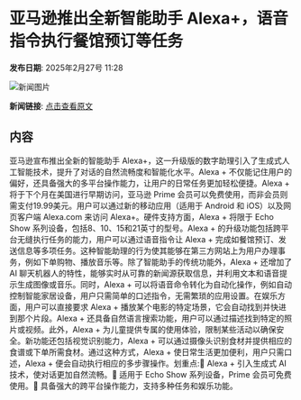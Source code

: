 # ​亚马逊推出全新智能助手 Alexa+，语音指令执行餐馆预订等任务

**发布日期**: 2025年2月27号 11:28

![新闻图片](https://upload.chinaz.com/2025/0227/6387625249164960173983977.png)

**新闻链接**: [点击查看原文](https://www.aibase.com/zh/news/15781)

## 内容

亚马逊宣布推出全新的智能助手 Alexa+，这一升级版的数字助理引入了生成式人工智能技术，提升了对话的自然流畅度和智能化水平。Alexa + 不仅能记住用户的偏好，还具备强大的多平台操作能力，让用户的日常任务更加轻松便捷。Alexa + 将于下个月在美国进行早期访问，亚马逊 Prime 会员可以免费使用，而非会员则需支付19.99美元。用户可以通过新的移动应用（适用于 Android 和 iOS）以及网页客户端 Alexa.com 来访问 Alexa+。硬件支持方面，Alexa + 将限于 Echo Show 系列设备，包括8、10、15和21英寸的型号。Alexa + 的升级功能包括跨平台无缝执行任务的能力，用户可以通过语音指令让 Alexa + 完成如餐馆预订、发送信息等多项任务。这种智能助理的行为使其能够在第三方网站上为用户办理事务，例如下单购物、播放音乐等。除了智能助手的传统功能外，Alexa + 还增加了 AI 聊天机器人的特性，能够实时从可靠的新闻源获取信息，并利用文本和语音提示生成图像或音乐。同时，Alexa + 可以将语音命令转化为自动化操作，例如自动控制智能家居设备，用户只需简单的口述指令，无需繁琐的应用设置。在娱乐方面，用户可以直接要求 Alexa + 播放某个电影的特定场景，它会自动找到并快进到那个片段。Alexa + 还具备自然语言搜索功能，用户可以通过描述找到特定的照片或视频。此外，Alexa + 为儿童提供专属的使用体验，限制某些活动以确保安全。新功能还包括视觉识别能力，Alexa + 可以通过摄像头识别食材并提供相应的食谱或下单所需食材。通过这种方式，Alexa + 使日常生活更加便利，用户只需口述，Alexa + 便会自动执行相应的多步骤操作。划重点:🌟 Alexa + 引入生成式 AI 技术，使对话更加自然流畅。📱 适用于 Echo Show 系列设备，Prime 会员可免费使用。🎥 具备强大的跨平台操作能力，支持多种任务和娱乐功能。
